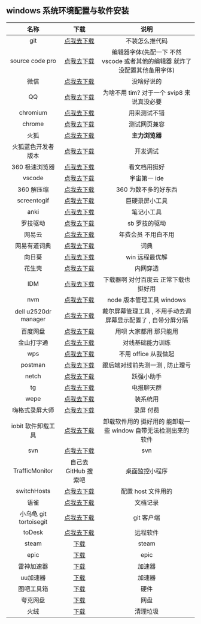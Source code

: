 ## windows 系统环境配置与软件安装

|          名称          |              下载              |                                    说明                                     |
| :--------------------: | :----------------------------: | :-------------------------------------------------------------------------: |
|          git           |       [点我去下载][git]        |                               不装怎么推代码                                |
|    source code pro     |  [点我去下载][sourcecodepro]   | 编辑器字体(先配一下 不然 vscode 或者其他的编辑器 就炸了 没配置其他备用字体) |
|          微信          |    [点我去下载][wxdownurl]     |                                 没啥好说的                                  |
|           QQ           |    [点我去下载][qqdownurl]     |                  为啥不用 tim? 对于一个 svip8 来说真没必要                  |
|        chromium        | [点我去下载][chromiumdownurl]  |                                用来测试不错                                 |
|         chrome         |  [点我去下载][chromedownurl]   |                                测试网页兼容                                 |
|          火狐          |  [点我去下载][firefoxdownurl]  |                               **主力浏览器**                                |
|   火狐蓝色开发者版本   | [点我去下载][firefoxdeveloper] |                                  开发调试                                   |
|     360 极速浏览器     |   [点我去下载][360download]    |                                看文档用挺好                                 |
|         vscode         |      [点我去下载][vscode]      |                                宇宙第一 ide                                 |
|       360 解压缩       |   [点我去下载][360jieyasuo]    |                            360 为数不多的好东西                             |
|      screentogif       |   [点我去下载][screentogif]    |                               巨硬录屏小工具                                |
|          anki          |       [点我去下载][anki]       |                                 笔记小工具                                  |
|        罗技驱动        |       [点我去下载][logi]       |                                sb 罗技的驱动                                |
|         网易云         |    [点我去下载][wangyiyun]     |                             年费会员 不用白不用                             |
|      网易有道词典      | [点我去下载][wangyiyoudaoyun]  |                                    词典                                     |
|         向日葵         |    [点我去下载][xiangrikui]    |                               win 远程最优解                                |
|         花生壳         |    [点我去下载][huashengke]    |                                  内网穿透                                   |
|          IDM           |       [点我去下载][idm]        |                    下载器啊 对付百度云 正常下载也挺好用                     |
|          nvm           |       [点我去下载][nvm]        |                          node 版本管理工具 windows                          |
|  dell u2520dr manager  |    [点我去下载][dellscreen]    |        戴尔屏幕管理工具 , 不用手动去调屏幕显示配置了 , 自带分屏分隔         |
|        百度网盘        |  [点我去下载][baidudownload]   |                           用呗 大家都用 那只能用                            |
|       金山打字通       |   [点我去下载][jinshandazi]    |                              对线基础能力训练                               |
|          wps           |       [点我去下载][wps]        |                            不用 office 从我做起                             |
|        postman         |     [点我去下载][postman]      |                       跟后端对线前先测一测 , 防止理亏                       |
|         netch          |      [点我去下载][netch]       |                                 跃强小助手                                  |
|           tg           |     [点我去下载][telegram]     |                                 电报聊天群                                  |
|          wepe          |       [点我去下载][wepe]       |                                  装系统用                                   |
|     嗨格式录屏大师     |    [点我去下载][screenmp4]     |                                  录屏 付费                                  |
|   iobit 软件卸载工具   |      [点我去下载][iobit]       |       卸载软件用的 挺好用的 能卸载一些 window 自带无法检测出来的软件        |
|          svn           |       [点我去下载][svn]        |                                     svn                                     |
|     TrafficMonitor     |      自己去 GitHub 搜索吧      |                               桌面监控小程序                                |
|      switchHosts       |    [点我去下载][switchhost]    |                             配置 host 文件用的                              |
|          语雀          |     [点我去下载][yuqueurl]     |                                  文档记录                                   |
| 小乌龟 git tortoisegit |  [点我去下载][tortoisegiturl]  |                                 git 客户端                                  |
|toDesk|[点我去下载][todeskurl]|远程软件|
|steam|[下载](https://store.steampowered.com/)|steam |
|epic|[下载](https://www.epicgames.com/site/zh-CN/home?lang=zh-CN)|epic|
|雷神加速器|[下载](https://www.leigod.com/)|加速器|
|uu加速器|[下载](https://uu.163.com/)|加速器|
|图吧工具箱|[下载](http://www.tbtool.cn/)|硬件|
|夸克网盘|[下载](https://pan.quark.cn/list#/list/all)|网盘|
|火绒|[下载](https://www.huorong.cn/)|清理垃圾|

[wxdownurl]: https://weixin.qq.com/
[qqdownurl]: https://im.qq.com/index
[chromiumdownurl]: https://download-chromium.appspot.com/
[chromedownurl]: https://www.google.cn/chrome/
[firefoxdownurl]: http://www.firefox.com.cn/
[firefoxdeveloper]: https://www.mozilla.org/zh-CN/firefox/developer/
[screentogif]: https://www.screentogif.com/
[anki]: https://apps.ankiweb.net/
[logi]: https://support.logi.com/hc/zh-cn/articles/360025298133
[wangyiyun]: https://music.163.com/
[xiangrikui]: https://sunlogin.oray.com/
[sourcecodepro]: https://github.com/adobe-fonts/source-code-pro
[idm]: https://www.mairuan.com/
[360download]: https://browser.360.cn/ee/
[huashengke]: https://hsk.oray.com/
[nvm]: https://github.com/coreybutler/nvm-windows
[dellscreen]: https://www.delldisplaymanager.com/
[baidudownload]: http://pan.baidu.com/download
[jinshandazi]: http://www.51dzt.com/
[wps]: https://www.wps.cn/
[postman]: https://www.postman.com/
[screenmp4]: https://www.luping.com/
[netch]: https://github.com/netchx/netch
[telegram]: https://telegram.org/
[vscode]: https://code.visualstudio.com/
[360jieyasuo]: https://yasuo.360.cn/
[git]: https://git-scm.com/
[wepe]: https://www.wepe.com.cn/
[iobit]: https://www.iobit.com/en/advanceduninstaller.php
[svn]: https://tortoisesvn.net/
[switchhost]: https://github.com/oldj/SwitchHosts
[yuqueurl]: https://www.yuque.com/dashboard
[wangyiyoudaoyun]: https://cidian.youdao.com/#/
[tortoisegiturl]: https://tortoisegit.org/
[todeskurl]: https://www.todesk.com/
